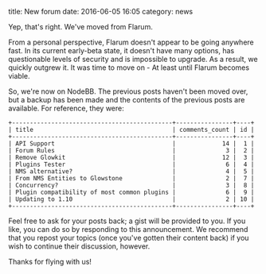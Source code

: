 title: New forum
date: 2016-06-05 16:05
category: news

Yep, that's right. We've moved from Flarum.

From a personal perspective, Flarum doesn't appear to be going anywhere fast. In its current early-beta state, it doesn't have many options, has questionable levels of security and is impossible to upgrade. As a result, we quickly outgrew it. It was time to move on - At least until Flarum becomes viable.

So, we're now on NodeBB. The previous posts haven't been moved over, but a backup has been made and the contents of the previous posts are available. For reference, they were:

```
+---------------------------------------------+----------------+----+
| title                                       | comments_count | id |
+---------------------------------------------+----------------+----+
| API Support                                 |             14 |  1 |
| Forum Rules                                 |              3 |  2 |
| Remove Glowkit                              |             12 |  3 |
| Plugins Tester                              |              6 |  4 |
| NMS alternative?                            |              4 |  5 |
| From NMS Entities to Glowstone              |              2 |  7 |
| Concurrency?                                |              3 |  8 |
| Plugin compatibility of most common plugins |              6 |  9 |
| Updating to 1.10                            |              2 | 10 |
+---------------------------------------------+----------------+----+
```

Feel free to ask for your posts back; a gist will be provided to you. If you like, you can do so by responding to this announcement. We recommend that you repost your topics (once you've gotten their content back) if you wish to continue their discussion, however.

Thanks for flying with us!
